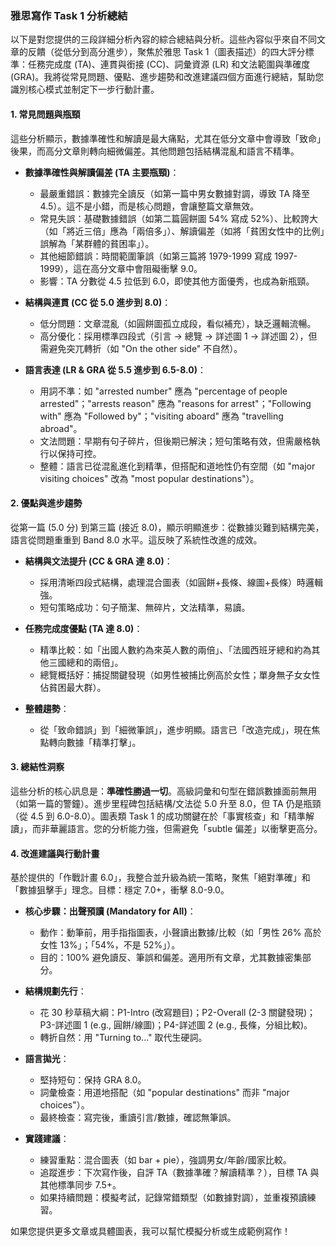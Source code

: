 ### 雅思寫作 Task 1 分析總結

以下是對您提供的三段詳細分析內容的綜合總結與分析。這些內容似乎來自不同文章的反饋（從低分到高分進步），聚焦於雅思 Task 1（圖表描述）的四大評分標準：任務完成度 (TA)、連貫與銜接 (CC)、詞彙資源 (LR) 和文法範圍與準確度 (GRA)。我將從常見問題、優點、進步趨勢和改進建議四個方面進行總結，幫助您識別核心模式並制定下一步行動計畫。

#### 1. 常見問題與瓶頸

這些分析顯示，數據準確性和解讀是最大痛點，尤其在低分文章中會導致「致命」後果，而高分文章則轉向細微偏差。其他問題包括結構混亂和語言不精準。

- **數據準確性與解讀偏差 (TA 主要瓶頸)**：

  - 最嚴重錯誤：數據完全讀反（如第一篇中男女數據對調，導致 TA 降至 4.5）。這不是小錯，而是核心問題，會讓整篇文章無效。
  - 常見失誤：基礎數據錯誤（如第二篇圓餅圖 54% 寫成 52%）、比較誇大（如「將近三倍」應為「兩倍多」）、解讀偏差（如將「貧困女性中的比例」誤解為「某群體的貧困率」）。
  - 其他細節錯誤：時間範圍筆誤（如第三篇將 1979-1999 寫成 1997-1999），這在高分文章中會阻礙衝擊 9.0。
  - 影響：TA 分數從 4.5 拉低到 6.0，即使其他方面優秀，也成為新瓶頸。

- **結構與連貫 (CC 從 5.0 進步到 8.0)**：

  - 低分問題：文章混亂（如圓餅圖孤立成段，看似補充），缺乏邏輯流暢。
  - 高分優化：採用標準四段式（引言 → 總覽 → 詳述圖 1 → 詳述圖 2），但需避免突兀轉折（如 "On the other side" 不自然）。

- **語言表達 (LR & GRA 從 5.5 進步到 6.5-8.0)**：
  - 用詞不準：如 "arrested number" 應為 "percentage of people arrested"；"arrests reason" 應為 "reasons for arrest"；"Following with" 應為 "Followed by"；"visiting aboard" 應為 "travelling abroad"。
  - 文法問題：早期有句子碎片，但後期已解決；短句策略有效，但需嚴格執行以保持可控。
  - 整體：語言已從混亂進化到精準，但搭配和道地性仍有空間（如 "major visiting choices" 改為 "most popular destinations"）。

#### 2. 優點與進步趨勢

從第一篇 (5.0 分) 到第三篇 (接近 8.0)，顯示明顯進步：從數據災難到結構完美，語言從問題重重到 Band 8.0 水平。這反映了系統性改進的成效。

- **結構與文法提升 (CC & GRA 達 8.0)**：

  - 採用清晰四段式結構，處理混合圖表（如圓餅+長條、線圖+長條）時邏輯強。
  - 短句策略成功：句子簡潔、無碎片，文法精準，易讀。

- **任務完成度優點 (TA 達 8.0)**：

  - 精準比較：如「出國人數約為來英人數的兩倍」、「法國西班牙總和約為其他三國總和的兩倍」。
  - 總覽概括好：捕捉關鍵發現（如男性被捕比例高於女性；單身無子女女性佔貧困最大群）。

- **整體趨勢**：
  - 從「致命錯誤」到「細微筆誤」，進步明顯。語言已「改造完成」，現在焦點轉向數據「精準打擊」。

#### 3. 總結性洞察

這些分析的核心訊息是：**準確性勝過一切**。高級詞彙和句型在錯誤數據面前無用（如第一篇的警鐘）。進步里程碑包括結構/文法從 5.0 升至 8.0，但 TA 仍是瓶頸（從 4.5 到 6.0-8.0）。圖表類 Task 1 的成功關鍵在於「事實核查」和「精準解讀」，而非華麗語言。您的分析能力強，但需避免「subtle 偏差」以衝擊更高分。

#### 4. 改進建議與行動計畫

基於提供的「作戰計畫 6.0」，我整合並升級為統一策略，聚焦「絕對準確」和「數據狙擊手」理念。目標：穩定 7.0+，衝擊 8.0-9.0。

- **核心步驟：出聲預讀 (Mandatory for All)**：

  - 動作：動筆前，用手指指圖表，小聲讀出數據/比較（如「男性 26% 高於女性 13%」；「54%，不是 52%」）。
  - 目的：100% 避免讀反、筆誤和偏差。適用所有文章，尤其數據密集部分。

- **結構規劃先行**：

  - 花 30 秒草稿大綱：P1-Intro (改寫題目)；P2-Overall (2-3 關鍵發現)；P3-詳述圖 1 (e.g., 圓餅/線圖)；P4-詳述圖 2 (e.g., 長條，分組比較)。
  - 轉折自然：用 "Turning to..." 取代生硬詞。

- **語言拋光**：

  - 堅持短句：保持 GRA 8.0。
  - 詞彙檢查：用道地搭配（如 "popular destinations" 而非 "major choices"）。
  - 最終檢查：寫完後，重讀引言/數據，確認無筆誤。

- **實踐建議**：
  - 練習重點：混合圖表（如 bar + pie），強調男女/年齡/國家比較。
  - 追蹤進步：下次寫作後，自評 TA（數據準確？解讀精準？），目標 TA 與其他標準同步 7.5+。
  - 如果持續問題：模擬考試，記錄常錯類型（如數據對調），並重複預讀練習。

如果您提供更多文章或具體圖表，我可以幫忙模擬分析或生成範例寫作！
